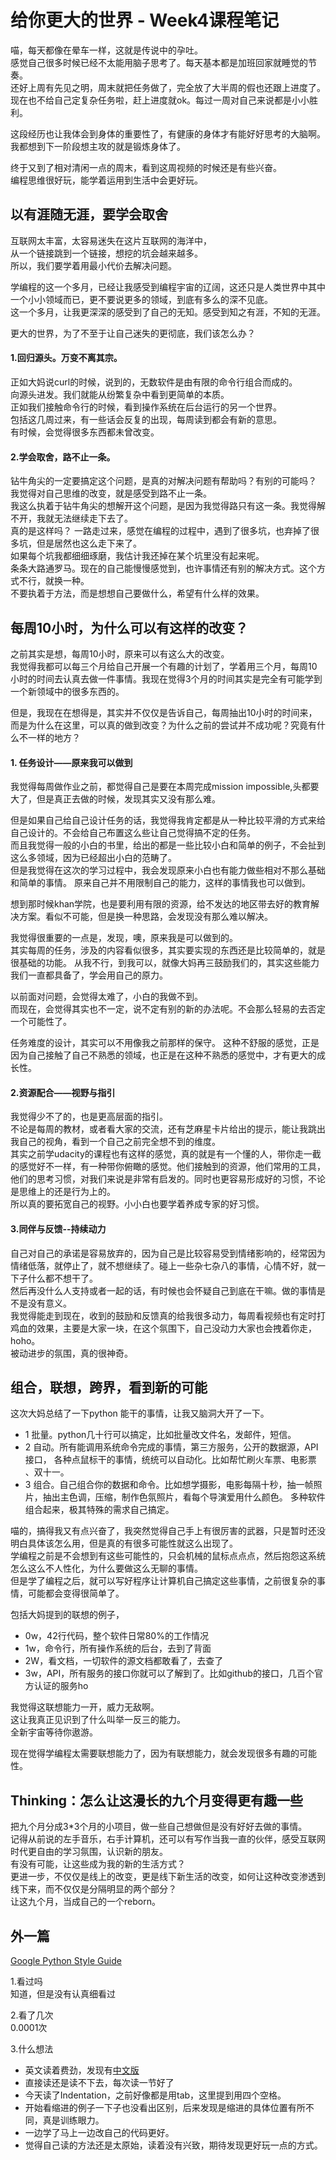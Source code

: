 # 给你更大的世界 - Week4课程笔记

喵，每天都像在晕车一样，这就是传说中的孕吐。  
感觉自己很多时候已经不太能用脑子思考了。每天基本都是加班回家就睡觉的节奏。   
还好上周有先见之明，周末就把任务做了，完全放了大半周的假也还跟上进度了。  
现在也不给自己定复杂任务啦，赶上进度就ok。每过一周对自己来说都是小小胜利。

这段经历也让我体会到身体的重要性了，有健康的身体才有能好好思考的大脑啊。  
我都想到下一阶段想主攻的就是锻炼身体了。

终于又到了相对清闲一点的周末，看到这周视频的时候还是有些兴奋。  
编程思维很好玩，能学着运用到生活中会更好玩。

## 以有涯随无涯，要学会取舍

互联网太丰富，太容易迷失在这片互联网的海洋中，   
从一个链接跳到一个链接，想挖的坑会越来越多。  
所以，我们要学着用最小代价去解决问题。

学编程的这一个多月，已经让我感受到编程宇宙的辽阔，这还只是人类世界中其中一个小小领域而已，更不要说更多的领域，到底有多么的深不见底。  
这一个多月，让我更深深的感受到了自己的无知。感受到知之有涯，不知的无涯。  

更大的世界，为了不至于让自己迷失的更彻底，我们该怎么办？

#### 1.回归源头。万变不离其宗。
正如大妈说curl的时候，说到的，无数软件是由有限的命令行组合而成的。  
向源头进发。我们就能从纷繁复杂中看到更简单的本质。  
正如我们接触命令行的时候，看到操作系统在后台运行的另一个世界。  
包括这几周过来，有一些话会反复的出现，每周读到都会有新的意思。  
有时候，会觉得很多东西都未曾改变。

#### 2.学会取舍，路不止一条。
钻牛角尖的一定要搞定这个问题，是真的对解决问题有帮助吗？有别的可能吗？  
我觉得对自己思维的改变，就是感受到路不止一条。  
我这么执着于钻牛角尖的想解开这个问题，是因为我觉得路只有这一条。我觉得解不开，我就无法继续走下去了。  
真的是这样吗？
一路走过来，感觉在编程的过程中，遇到了很多坑，也弃掉了很多坑，但是居然也这么走下来了。  
如果每个坑我都细细琢磨，我估计我还掉在某个坑里没有起来呢。  
条条大路通罗马。现在的自己能慢慢感觉到，也许事情还有别的解决方式。这个方式不行，就换一种。  
不要执着于方法，而是想想自己要做什么，希望有什么样的效果。


## 每周10小时，为什么可以有这样的改变？

之前其实是想，每周10小时，原来可以有这么大的改变。  
我觉得我都可以每三个月给自己开展一个有趣的计划了，学着用三个月，每周10小时的时间去认真去做一件事情。我现在觉得3个月的时间其实是完全有可能学到一个新领域中的很多东西的。

但是，我现在在想得是，其实并不仅仅是告诉自己，每周抽出10小时的时间来，  
而是为什么在这里，可以真的做到改变？为什么之前的尝试并不成功呢？究竟有什么不一样的地方？

#### 1. 任务设计——原来我可以做到
我觉得每周做作业之前，都觉得自己是要在本周完成mission impossible,头都要大了，但是真正去做的时候，发现其实又没有那么难。  

但是如果自己给自己设计任务的话，我觉得我肯定都是从一种比较平滑的方式来给自己设计的。不会给自己布置这么些让自己觉得搞不定的任务。  
而且我觉得一般的小白的书里，给出的都是一些比较小白和简单的例子，不会扯到这么多领域，因为已经超出小白的范畴了。  
但是我觉得在这次的学习过程中，我会发现原来小白也有能力做些相对不那么基础和简单的事情。  原来自己并不用限制自己的能力，这样的事情我也可以做到。  

想到那时候khan学院，也是要利用有限的资源，给不发达的地区带去好的教育解决方案。看似不可能，但是换一种思路，会发现没有那么难以解决。 

我觉得很重要的一点是，发现，噢，原来我是可以做到的。  
其实每周的任务，涉及的内容看似很多，其实要实现的东西还是比较简单的，就是很基础的功能。 
从我不行，到我可以，就像大妈再三鼓励我们的，其实这些能力我们一直都具备了，学会用自己的原力。  

以前面对问题，会觉得太难了，小白的我做不到。  
而现在，会觉得其实也不一定，说不定有别的新的办法呢。不会那么轻易的去否定一个可能性了。  

任务难度的设计，其实可以不用像我之前那样的保守。 
这种不舒服的感觉，正是因为自己接触了自己不熟悉的领域，也正是在这种不熟悉的感觉中，才有更大的成长性。

#### 2.资源配合——视野与指引

我觉得少不了的，也是更高层面的指引。  
不论是每周的教材，或者看大家的交流，还有芝麻星卡片给出的提示，能让我跳出我自己的视角，看到一个自己之前完全想不到的维度。  
其实之前学udacity的课程也有这样的感觉，真的就是有一个懂的人，带你走一截的感觉好不一样，有一种带你俯瞰的感觉。他们接触到的资源，他们常用的工具，他们的思考习惯，对我们来说是非常有启发的。同时也更容易形成好的习惯，不论是思维上的还是行为上的。  
所以真的要拓宽自己的视野。小小白也要学着养成专家的好习惯。

#### 3.同伴与反馈--持续动力

自己对自己的承诺是容易放弃的，因为自己是比较容易受到情绪影响的，经常因为情绪低落，就停止了，就不想继续了。碰上一些杂七杂八的事情，心情不好，就一下子什么都不想干了。  
然后再没什么人支持或者一起的话，有时候也会怀疑自己到底在干嘛。做的事情是不是没有意义。  
我觉得能走到现在，收到的鼓励和反馈真的给我很多动力，每周看视频也有定时打鸡血的效果，主要是大家一块，在这个氛围下，自己没动力大家也会拽着你走，hoho。  
被动进步的氛围，真的很神奇。


## 组合，联想，跨界，看到新的可能
这次大妈总结了一下python
能干的事情，让我又脑洞大开了一下。
- 1 批量。python几十行可以搞定，比如批量改文件名，发邮件，短信。
- 2 自动。所有能调用系统命令完成的事情，第三方服务，公开的数据源，API接口， 各种点鼠标干的事情，统统可以自动化。比如帮忙刷火车票、电影票 、双十一。  
- 3 组合。自己组合你的数据和命令。比如想学摄影，电影每隔十秒，抽一帧照片，抽出主色调，压缩，制作色氛照片，看每个导演爱用什么颜色。
多种软件组合起来，极其特殊的需求自己搞定。 

喵的，搞得我又有点兴奋了，我突然觉得自己手上有很厉害的武器，只是暂时还没明白具体该怎么用，但是真的有很多可能性就这么出现了。  
学编程之前是不会想到有这些可能性的，只会机械的鼠标点点点，然后抱怨这系统怎么这么不人性化，为什么要做这么无聊的事情。  
但是学了编程之后，就可以写好程序让计算机自己搞定这些事情，之前很复杂的事情，可能都会变得很简单了。

包括大妈提到的联想的例子，
- 0w，42行代码，整个软件日常80%的工作情况
- 1w，命令行，所有操作系统的后台，去到了背面
- 2W，看文档，一切软件的源文档都敢看了，去查了
- 3w，API，所有服务的接口你就可以了解到了。比如github的接口，几百个官方认证的服务ho

我觉得这联想能力一开，威力无敌啊。  
这让我真正见识到了什么叫举一反三的能力。  
全新宇宙等待你遨游。

现在觉得学编程太需要联想能力了，因为有联想能力，就会发现很多有趣的可能性。

## Thinking：怎么让这漫长的九个月变得更有趣一些

把九个月分成3*3个月的小项目，做一些自己想做但是没有好好去做的事情。  
记得从前说的左手音乐，右手计算机，还可以有写作当我一直的伙伴，感受互联网时代更自由的学习氛围，认识新的朋友。  
有没有可能，让这些成为我的新的生活方式？  
更进一步，不仅仅是线上的改变，更是线下新生活的改变，如何让这种改变渗透到线下来，而不仅仅是分隔明显的两个部分？  
让这九个月，当成自己的一个reborn。

## 外一篇
[Google Python Style Guide](https://google.github.io/styleguide/pyguide.html)

1.看过吗  
知道，但是没有认真细看过

2.看了几次  
0.0001次

3.什么想法
- 英文读着费劲，发现有[中文版](http://zh-google-styleguide.readthedocs.org/en/latest/google-python-styleguide/)
- 直接读还是读不下去，每次读一节好了
- 今天读了Indentation，之前好像都是用tab，这里提到用四个空格。
- 开始看缩进的例子一下子也没看出区别，后来发现是缩进的具体位置有所不同，真是训练眼力。
- 一边学了马上一边改自己的代码更好。
- 觉得自己读的方法还是太原始，读着没有兴致，期待发现更好玩一点的方式。